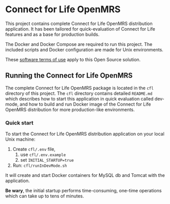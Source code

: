 # Connect for Life OpenMRS

This project contains complete Connect for Life OpenMRS distribution application.
It has been tailored for quick-evaluation of Connect for Life features and as a base for production builds.

The Docker and Docker Compose are required to run this project. 
The included scripts and Docker configuration are made for Unix environments.

These [software terms of use](https://github.com/johnsonandjohnson/openmrs-distro-cfl/wiki/Software-Terms-Of-Use) apply to this Open Source solution.

## Running the Connect for Life OpenMRS

The complete Connect for Life OpenMRS package is located in the `cfl` directory of this project. 
The `cfl` directory contains detailed  `README.md` which describes how to start this application in quick evaluation called
dev-mode, and how to build and run Docker image of the Connect for Life OpenMRS distribution for more production-like
 environments.

### Quick start

To start the Connect for Life OpenMRS distribution application on your local Unix machine:

1. Create `cfl/.env` file, 
    1. use `cfl/.env.example`
    1. set `INITIAL_STARTUP=true`
1. Run: `cfl/runInDevMode.sh`

It will create and start Docker containers for MySQL db and Tomcat with the application. 

**Be wary**, the initial startup performs time-consuming, one-time operations which can take up to tens of minutes.
